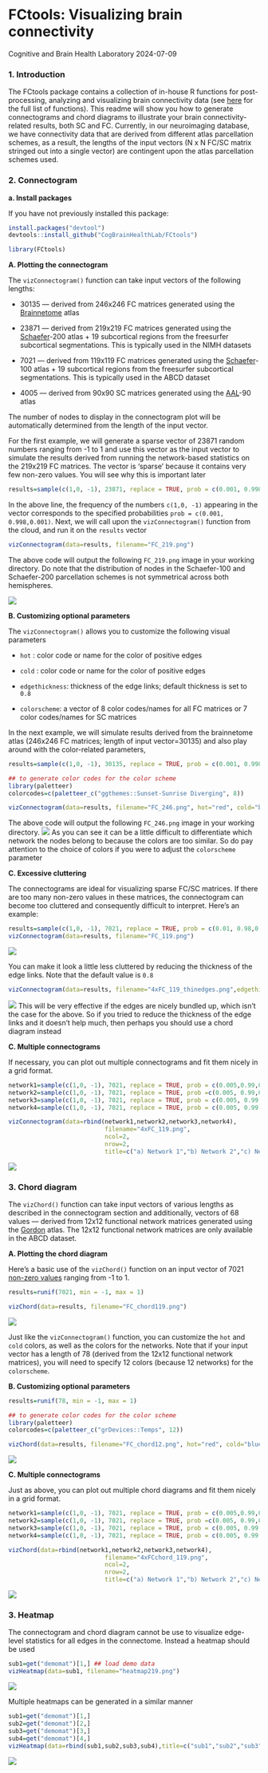 # FCtools: Visualizing brain connectivity

Cognitive and Brain Health Laboratory 2024-07-09

### **1. Introduction**

The FCtools package contains a collection of in-house R functions for
post-processing, analyzing and visualizing brain connectivity data (see
[here](https://cogbrainhealthlab.github.io/FCtools/reference/index.html)
for the full list of functions). This readme will show you how to
generate connectograms and chord diagrams to illustrate your brain
connectivity-related results, both SC and FC. Currently, in our
neuroimaging database, we have connectivity data that are derived from
different atlas parcellation schemes, as a result, the lengths of the
input vectors (N x N FC/SC matrix stringed out into a single vector) are
contingent upon the atlas parcellation schemes used.

### **2. Connectogram**

**a. Install packages**

If you have not previously installed this package:

``` r
install.packages("devtool")
devtools::install_github("CogBrainHealthLab/FCtools")
```

``` r
library(FCtools)
```

**A. Plotting the connectogram**

The `vizConnectogram()` function can take input vectors of the following
lengths:

-   30135 — derived from 246x246 FC matrices generated using the
    [Brainnetome](https://atlas.brainnetome.org/bnatlas.html) atlas

-   23871 — derived from 219x219 FC matrices generated using the
    [Schaefer](https://github.com/ThomasYeoLab/CBIG/tree/master/stable_projects/brain_parcellation/Schaefer2018_LocalGlobal)-200
    atlas + 19 subcortical regions from the freesurfer subcortical
    segmentations. This is typically used in the NIMH datasets

-   7021 — derived from 119x119 FC matrices generated using the
    [Schaefer](https://github.com/ThomasYeoLab/CBIG/tree/master/stable_projects/brain_parcellation/Schaefer2018_LocalGlobal)-100
    atlas + 19 subcortical regions from the freesurfer subcortical
    segmentations. This is typically used in the ABCD dataset

-   4005 — derived from 90x90 SC matrices generated using the
    [AAL](https://www.sciencedirect.com/science/article/abs/pii/S1053811901909784?via%3Dihub)-90
    atlas

The number of nodes to display in the connectogram plot will be
automatically determined from the length of the input vector.

For the first example, we will generate a sparse vector of 23871 random
numbers ranging from -1 to 1 and use this vector as the input vector to
simulate the results derived from running the network-based statistics
on the 219x219 FC matrices. The vector is ‘sparse’ because it contains
very few non-zero values. You will see why this is important later

``` r
results=sample(c(1,0, -1), 23871, replace = TRUE, prob = c(0.001, 0.998,0.001))
```

In the above line, the frequency of the numbers `c(1,0, -1)` appearing
in the vector corresponds to the specified probabilities
`prob = c(0.001, 0.998,0.001)`. Next, we will call upon the
`vizConnectogram()` function from the cloud, and run it on the `results`
vector

``` r
vizConnectogram(data=results, filename="FC_219.png")
```

The above code will output the following `FC_219.png` image in your
working directory. Do note that the distribution of nodes in the
Schaefer-100 and Schaefer-200 parcellation schemes is not symmetrical
across both hemispheres.

![](man/figures/FC_219.png)

**B. Customizing optional parameters**

The `vizConnectogram()` allows you to customize the following visual
parameters

-   `hot` : color code or name for the color of positive edges

-   `cold` : color code or name for the color of positive edges

-   `edgethickness`: thickness of the edge links; default thickness is
    set to `0.8`

-   `colorscheme`: a vector of 8 color codes/names for all FC matrices
    or 7 color codes/names for SC matrices

In the next example, we will simulate results derived from the
brainnetome atlas (246x246 FC matrices; length of input vector=30135)
and also play around with the color-related parameters,

``` r
results=sample(c(1,0, -1), 30135, replace = TRUE, prob = c(0.001, 0.998,0.001))

## to generate color codes for the color scheme
library(paletteer) 
colorcodes=c(paletteer_c("ggthemes::Sunset-Sunrise Diverging", 8))

vizConnectogram(data=results, filename="FC_246.png", hot="red", cold="blue", colorscheme=colorcodes)
```

The above code will output the following `FC_246.png` image in your
working directory. ![](FC_246.png) As you can see it can be a little
difficult to differentiate which network the nodes belong to because the
colors are too similar. So do pay attention to the choice of colors if
you were to adjust the `colorscheme` parameter

**C. Excessive cluttering**

The connectograms are ideal for visualizing sparse FC/SC matrices. If
there are too many non-zero values in these matrices, the connectogram
can become too cluttered and consequently difficult to interpret. Here’s
an example:

``` r
results=sample(c(1,0, -1), 7021, replace = TRUE, prob = c(0.01, 0.98,0.01))
vizConnectogram(data=results, filename="FC_119.png")
```

![](man/figures/FC_119.png)

You can make it look a little less cluttered by reducing the thickness
of the edge links. Note that the default value is `0.8`

``` r
vizConnectogram(data=results, filename="4xFC_119_thinedges.png",edgethickness = 0.5)
```

![](man/figures/FC_119_thinedges.png) This will be very effective if the
edges are nicely bundled up, which isn’t the case for the above. So if
you tried to reduce the thickness of the edge links and it doesn’t help
much, then perhaps you should use a chord diagram instead

**C. Multiple connectograms**

If necessary, you can plot out multiple connectograms and fit them nicely in a grid format.

``` r
network1=sample(c(1,0, -1), 7021, replace = TRUE, prob = c(0.005,0.99,0.005)) 
network2=sample(c(1,0, -1), 7021, replace = TRUE, prob =c(0.005, 0.99,0.005)) 
network3=sample(c(1,0, -1), 7021, replace = TRUE, prob = c(0.005, 0.99,0.005)) 
network4=sample(c(1,0, -1), 7021, replace = TRUE, prob = c(0.005, 0.99,0.005))

vizConnectogram(data=rbind(network1,network2,network3,network4),
                           filename="4xFC_119.png",
                           ncol=2,
                           nrow=2,
                           title=c("a) Network 1","b) Network 2","c) Network 3","d) Network 4"))
```
![](man/figures/4xFC_119.png) 

### **3. Chord diagram**

The `vizChord()` function can take input vectors of various lengths as
described in the connectogram section and additionally, vectors of 68
values — derived from 12x12 functional network matrices generated using
the
[Gordon](https://academic.oup.com/cercor/article/26/1/288/2367115?login=falseb)
atlas. The 12x12 functional network matrices are only available in the
ABCD dataset.

**A. Plotting the chord diagram**

Here’s a basic use of the `vizChord()` function on an input vector of
7021 <u>non-zero values</u> ranging from -1 to 1.

``` r
results=runif(7021, min = -1, max = 1)

vizChord(data=results, filename="FC_chord119.png")
```

![](man/figures/FC_chord119.png)

Just like the `vizConnectogram()` function, you can customize the `hot`
and `cold` colors, as well as the colors for the networks. Note that if
your input vector has a length of 78 (derived from the 12x12 functional
network matrices), you will need to specify 12 colors (because 12
networks) for the `colorscheme`.

**B. Customizing optional parameters**

``` r
results=runif(78, min = -1, max = 1)

## to generate color codes for the color scheme
library(paletteer) 
colorcodes=c(paletteer_c("grDevices::Temps", 12))

vizChord(data=results, filename="FC_chord12.png", hot="red", cold="blue", colorscheme = colorcodes)
```
![](man/figures/FC_chord12.png)

**C. Multiple connectograms**

Just as above, you can plot out multiple chord diagrams and fit them nicely in a grid format.

``` r
network1=sample(c(1,0, -1), 7021, replace = TRUE, prob = c(0.005,0.99,0.005)) 
network2=sample(c(1,0, -1), 7021, replace = TRUE, prob =c(0.005, 0.99,0.005)) 
network3=sample(c(1,0, -1), 7021, replace = TRUE, prob = c(0.005, 0.99,0.005)) 
network4=sample(c(1,0, -1), 7021, replace = TRUE, prob = c(0.005, 0.99,0.005))

vizChord(data=rbind(network1,network2,network3,network4),
                           filename="4xFCchord_119.png",
                           ncol=2,
                           nrow=2,
                           title=c("a) Network 1","b) Network 2","c) Network 3","d) Network 4"))
```
![](man/figures/4xFCchord_119.png) 

### **3. Heatmap**

The connectogram and chord diagram cannot be use to visualize edge-level statistics for all edges in the connectome. Instead a heatmap should be used

``` r
sub1=get("demomat")[1,] ## load demo data
vizHeatmap(data=sub1, filename="heatmap219.png")
```
![](man/figures/heatmap219.png) 

Multiple heatmaps can be generated in a similar manner
``` r
sub1=get("demomat")[1,]
sub2=get("demomat")[2,]
sub3=get("demomat")[3,]
sub4=get("demomat")[4,]
vizHeatmap(data=rbind(sub1,sub2,sub3,sub4),title=c("sub1","sub2","sub3","sub4"), filename = "4xheatmap219.png", ncol=2, nrow=2)
```
![](man/figures/4xheatmap219.png) 

